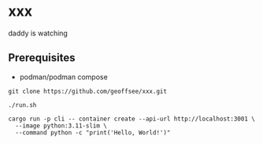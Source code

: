 # xxx

daddy is watching

## Prerequisites
- podman/podman compose

```shell
git clone https://github.com/geoffsee/xxx.git

./run.sh

cargo run -p cli -- container create --api-url http://localhost:3001 \
  --image python:3.11-slim \
  --command python -c "print('Hello, World!')"
```